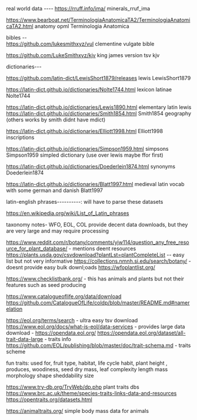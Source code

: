 
real world data ----
https://rruff.info/ima/ minerals_rruf_ima 

https://www.bearboat.net/TerminologiaAnatomicaTA2/TerminologiaAnatomicaTA2.html anatomy opml Terminologia Anatomica 


bibles --  
https://github.com/lukesmithxyz/vul clementine vulgate bible

https://github.com/LukeSmithxyz/kjv king james version tsv kjv


dictionaries---

https://github.com/latin-dict/LewisShort1879/releases lewis LewisShort1879

https://latin-dict.github.io/dictionaries/Nolte1744.html lexicon latinae Nolte1744

https://latin-dict.github.io/dictionaries/Lewis1890.html elementary latin lewis 
https://latin-dict.github.io/dictionaries/Smith1854.html Smith1854 geography (others works by smith didnt have mdict)


https://latin-dict.github.io/dictionaries/Elliott1998.html Elliott1998 inscriptions

https://latin-dict.github.io/dictionaries/Simpson1959.html simpsons Simpson1959 simpled dictionary (use over lewis maybe ffor first)

https://latin-dict.github.io/dictionaries/Doederlein1874.html synonyms Doederlein1874

https://latin-dict.github.io/dictionaries/Blatt1997.html medieval latin vocab with some german and danish Blatt1997


latin-english phrases----------: will have to parse these datasets

https://en.wikipedia.org/wiki/List_of_Latin_phrases









taxonomy notes- 
WFO, EOL, COL  provide decent data downloads, but they are very large and may require processing

https://www.reddit.com/r/botany/comments/yjw114/question_any_free_resource_for_plant_database/ - mentions deent resources
https://plants.usda.gov/csvdownload?plantLst=plantCompleteList -- easy list but not very informative
https://collections.nmnh.si.edu/search/botany/ - doesnt provide easy bulk downl;oads
https://wfoplantlist.org/ 




https://www.checklistbank.org/ - this has animals and plants but not their features such as seed producing

https://www.catalogueoflife.org/data/download
https://github.com/CatalogueOfLife/coldp/blob/master/README.md#namerelation



https://eol.org/terms/search - ultra easy tsv download
https://www.eol.org/docs/what-is-eol/data-services - provides large data download - https://opendata.eol.org/ 
https://opendata.eol.org/dataset/all-trait-data-large - traits info
https://github.com/EOL/publishing/blob/master/doc/trait-schema.md - traits scheme

fun traits:  used for, fruit type, habitat, life cycle habit, plant height , produces, woodiness, seed dry mass, leaf complexity length mass morphology shape sheddability size



https://www.try-db.org/TryWeb/dp.php plant traits dbs
https://www.brc.ac.uk/theme/species-traits-links-data-and-resources
https://opentraits.org/datasets.html



https://animaltraits.org/ simple body mass data for animals 



